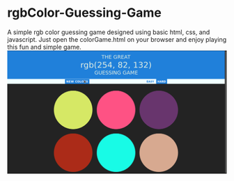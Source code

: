 # rgbColor-Guessing-Game
A simple rgb color guessing game designed using basic html, css, and javascript.
Just open the colorGame.html on your browser and enjoy playing this fun and simple game.
![sampleImage](https://github.com/piyushvostro/rgbColor-Guessing-Game/blob/master/sample.png)

